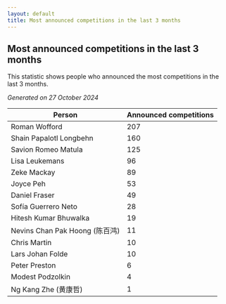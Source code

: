 ```yaml
---
layout: default
title: Most announced competitions in the last 3 months
---
```

## Most announced competitions in the last 3 months
This statistic shows people who announced the most competitions in the last 3 months.

*Generated on 27 October 2024*

| Person | Announced competitions |
| --- | --- |
| Roman Wofford | 207 |
| Shain Papalotl Longbehn | 160 |
| Savion Romeo Matula | 125 |
| Lisa Leukemans | 96 |
| Zeke Mackay | 89 |
| Joyce Peh | 53 |
| Daniel Fraser | 49 |
| Sofía Guerrero Neto | 28 |
| Hitesh Kumar Bhuwalka | 19 |
| Nevins Chan Pak Hoong (陈百鸿) | 11 |
| Chris Martin | 10 |
| Lars Johan Folde | 10 |
| Peter Preston | 6 |
| Modest Podzolkin | 4 |
| Ng Kang Zhe (黄康哲) | 1 |
